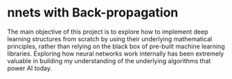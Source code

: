 # nnets with Back-propagation

The main objective of this project is to explore how to implement deep learning structures from scratch by using their underlying mathematical principles, rather than relying on the black box of pre-built machine learning libraries. Exploring how neural networks work internally has been extremely valuable in building my understanding of the underlying algorithms that power AI today. 
